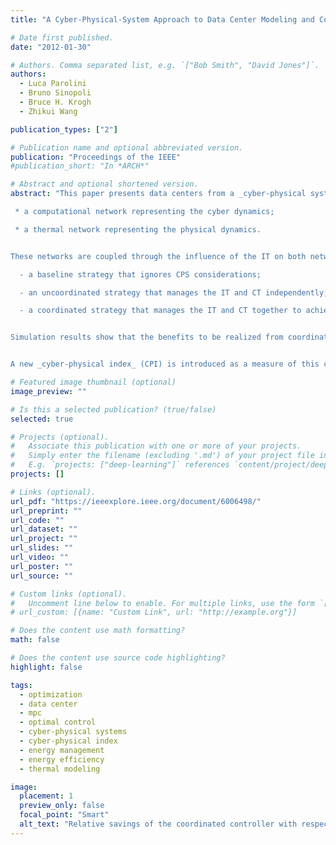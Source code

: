 ```yaml
---
title: "A Cyber-Physical-System Approach to Data Center Modeling and Control for Energy Efficiency"

# Date first published.
date: "2012-01-30"

# Authors. Comma separated list, e.g. `["Bob Smith", "David Jones"]`.
authors:
  - Luca Parolini
  - Bruno Sinopoli
  - Bruce H. Krogh
  - Zhikui Wang

publication_types: ["2"]

# Publication name and optional abbreviated version.
publication: "Proceedings of the IEEE"
#publication_short: "In *ARCH*"

# Abstract and optional shortened version.
abstract: "This paper presents data centers from a _cyber-physical system_ (CPS) perspective. Current methods for controlling information technology (IT) and cooling technology (CT) in data centers are classified according to the degree to which they take into account both cyber and physical considerations. To evaluate the potential impact of coordinated CPS strategies at the data center level, we introduce a control-oriented model that represents the data center as two coupled networks:

 * a computational network representing the cyber dynamics;

 * a thermal network representing the physical dynamics.


These networks are coupled through the influence of the IT on both networks: servers affect both the quality of service (QoS) delivered by the computational network and the generation of heat in the thermal network. Using this model, three control strategies are evaluated with respect to their energy efficiency and computational performance:

  - a baseline strategy that ignores CPS considerations;

  - an uncoordinated strategy that manages the IT and CT independently;

  - a coordinated strategy that manages the IT and CT together to achieve optimal performance with respect to both QoS and energy efficiency.


Simulation results show that the benefits to be realized from coordinating the control of IT and CT depend on the distribution and heterogeneity of the computational and cooling resources throughout the data center.


A new _cyber-physical index_ (CPI) is introduced as a measure of this combined distribution of cyber and physical effects in a given data center. We illustrate how the CPI indicates the potential impact of using coordinated CPS control strategies."

# Featured image thumbnail (optional)
image_preview: ""

# Is this a selected publication? (true/false)
selected: true

# Projects (optional).
#   Associate this publication with one or more of your projects.
#   Simply enter the filename (excluding '.md') of your project file in `content/project/`.
#   E.g. `projects: ["deep-learning"]` references `content/project/deep-learning.md`.
projects: []

# Links (optional).
url_pdf: "https://ieeexplore.ieee.org/document/6006498/"
url_preprint: ""
url_code: ""
url_dataset: ""
url_project: ""
url_slides: ""
url_video: ""
url_poster: ""
url_source: ""

# Custom links (optional).
#   Uncomment line below to enable. For multiple links, use the form `[{...}, {...}, {...}]`.
# url_custom: [{name: "Custom Link", url: "http://example.org"}]

# Does the content use math formatting?
math: false

# Does the content use source code highlighting?
highlight: false

tags:
  - optimization
  - data center
  - mpc
  - optimal control
  - cyber-physical systems
  - cyber-physical index
  - energy management
  - energy efficiency
  - thermal modeling

image:
  placement: 1  
  preview_only: false
  focal_point: "Smart"
  alt_text: "Relative savings of the coordinated controller with respect to the uncoordinated controller for different cyber-physical index values."
---
```

